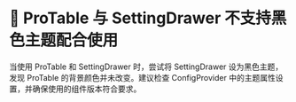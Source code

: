 # 🐛 ProTable 与 SettingDrawer 不支持黑色主题配合使用

当使用 ProTable 和 SettingDrawer 时，尝试将 SettingDrawer 设为黑色主题，发现 ProTable 的背景颜色并未改变。建议检查 ConfigProvider 中的主题属性设置，并确保使用的组件版本符合要求。
